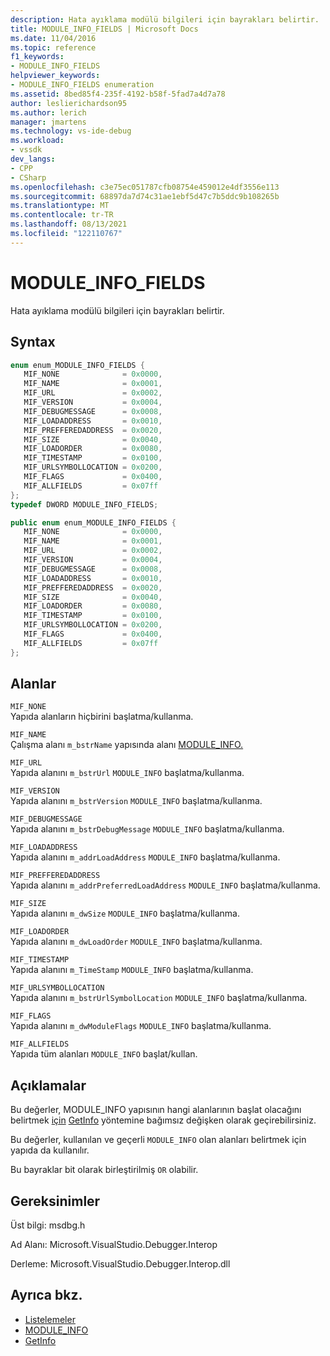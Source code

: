 ```yaml
---
description: Hata ayıklama modülü bilgileri için bayrakları belirtir.
title: MODULE_INFO_FIELDS | Microsoft Docs
ms.date: 11/04/2016
ms.topic: reference
f1_keywords:
- MODULE_INFO_FIELDS
helpviewer_keywords:
- MODULE_INFO_FIELDS enumeration
ms.assetid: 8bed85f4-235f-4192-b58f-5fad7a4d7a78
author: leslierichardson95
ms.author: lerich
manager: jmartens
ms.technology: vs-ide-debug
ms.workload:
- vssdk
dev_langs:
- CPP
- CSharp
ms.openlocfilehash: c3e75ec051787cfb08754e459012e4df3556e113
ms.sourcegitcommit: 68897da7d74c31ae1ebf5d47c7b5ddc9b108265b
ms.translationtype: MT
ms.contentlocale: tr-TR
ms.lasthandoff: 08/13/2021
ms.locfileid: "122110767"
---
```

# <a name="module_info_fields"></a>MODULE_INFO_FIELDS
Hata ayıklama modülü bilgileri için bayrakları belirtir.

## <a name="syntax"></a>Syntax

```cpp
enum enum_MODULE_INFO_FIELDS { 
   MIF_NONE              = 0x0000,
   MIF_NAME              = 0x0001,
   MIF_URL               = 0x0002,
   MIF_VERSION           = 0x0004,
   MIF_DEBUGMESSAGE      = 0x0008,
   MIF_LOADADDRESS       = 0x0010,
   MIF_PREFFEREDADDRESS  = 0x0020,
   MIF_SIZE              = 0x0040,
   MIF_LOADORDER         = 0x0080,
   MIF_TIMESTAMP         = 0x0100,
   MIF_URLSYMBOLLOCATION = 0x0200,
   MIF_FLAGS             = 0x0400,
   MIF_ALLFIELDS         = 0x07ff
};
typedef DWORD MODULE_INFO_FIELDS;
```

```csharp
public enum enum_MODULE_INFO_FIELDS { 
   MIF_NONE              = 0x0000,
   MIF_NAME              = 0x0001,
   MIF_URL               = 0x0002,
   MIF_VERSION           = 0x0004,
   MIF_DEBUGMESSAGE      = 0x0008,
   MIF_LOADADDRESS       = 0x0010,
   MIF_PREFFEREDADDRESS  = 0x0020,
   MIF_SIZE              = 0x0040,
   MIF_LOADORDER         = 0x0080,
   MIF_TIMESTAMP         = 0x0100,
   MIF_URLSYMBOLLOCATION = 0x0200,
   MIF_FLAGS             = 0x0400,
   MIF_ALLFIELDS         = 0x07ff
};
```

## <a name="fields"></a>Alanlar
 `MIF_NONE`\
 Yapıda alanların hiçbirini başlatma/kullanma.

 `MIF_NAME`\
 Çalışma alanı `m_bstrName` yapısında alanı [MODULE_INFO.](../../../extensibility/debugger/reference/module-info.md)

 `MIF_URL`\
 Yapıda alanını `m_bstrUrl` `MODULE_INFO` başlatma/kullanma.

 `MIF_VERSION`\
 Yapıda alanını `m_bstrVersion` `MODULE_INFO` başlatma/kullanma.

 `MIF_DEBUGMESSAGE`\
 Yapıda alanını `m_bstrDebugMessage` `MODULE_INFO` başlatma/kullanma.

 `MIF_LOADADDRESS`\
 Yapıda alanını `m_addrLoadAddress` `MODULE_INFO` başlatma/kullanma.

 `MIF_PREFFEREDADDRESS`\
 Yapıda alanını `m_addrPreferredLoadAddress` `MODULE_INFO` başlatma/kullanma.

 `MIF_SIZE`\
 Yapıda alanını `m_dwSize` `MODULE_INFO` başlatma/kullanma.

 `MIF_LOADORDER`\
 Yapıda alanını `m_dwLoadOrder` `MODULE_INFO` başlatma/kullanma.

 `MIF_TIMESTAMP`\
 Yapıda alanını `m_TimeStamp` `MODULE_INFO` başlatma/kullanma.

 `MIF_URLSYMBOLLOCATION`\
 Yapıda alanını `m_bstrUrlSymbolLocation` `MODULE_INFO` başlatma/kullanma.

 `MIF_FLAGS`\
 Yapıda alanını `m_dwModuleFlags` `MODULE_INFO` başlatma/kullanma.

 `MIF_ALLFIELDS`\
 Yapıda tüm alanları `MODULE_INFO` başlat/kullan.

## <a name="remarks"></a>Açıklamalar
 Bu değerler, MODULE_INFO yapısının hangi alanlarının başlat olacağını belirtmek [için](../../../extensibility/debugger/reference/module-info.md) [GetInfo](../../../extensibility/debugger/reference/idebugmodule2-getinfo.md) yöntemine bağımsız değişken olarak geçirebilirsiniz.

 Bu değerler, kullanılan ve geçerli `MODULE_INFO` olan alanları belirtmek için yapıda da kullanılır.

 Bu bayraklar bit olarak birleştirilmiş `OR` olabilir.

## <a name="requirements"></a>Gereksinimler
 Üst bilgi: msdbg.h

 Ad Alanı: Microsoft.VisualStudio.Debugger.Interop

 Derleme: Microsoft.VisualStudio.Debugger.Interop.dll

## <a name="see-also"></a>Ayrıca bkz.
- [Listelemeler](../../../extensibility/debugger/reference/enumerations-visual-studio-debugging.md)
- [MODULE_INFO](../../../extensibility/debugger/reference/module-info.md)
- [GetInfo](../../../extensibility/debugger/reference/idebugmodule2-getinfo.md)
